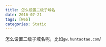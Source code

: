 ```yaml
---
title: 怎么设置二级子域名
date: 2016-07-21
tags: [Web]
categories: Static
---
```


怎么设置二级子域名呢，比如`gw.huntaotao.com`/